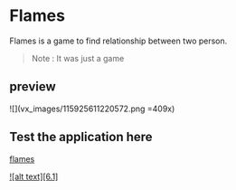 # Flames

<p>    
        Flames is a game  to find relationship between two  person.
        
</p>

> Note : It was just a game

## preview

![](vx_images/115925611220572.png =409x)

## Test the application here
[flames](https://flames-love.herokuapp.com/)

[![alt text][6.1]][6]

[6.2]: http://i.imgur.com/9I6NRUm.png (github icon without padding)

[6]: http://www.github.com/carlsednaoui
